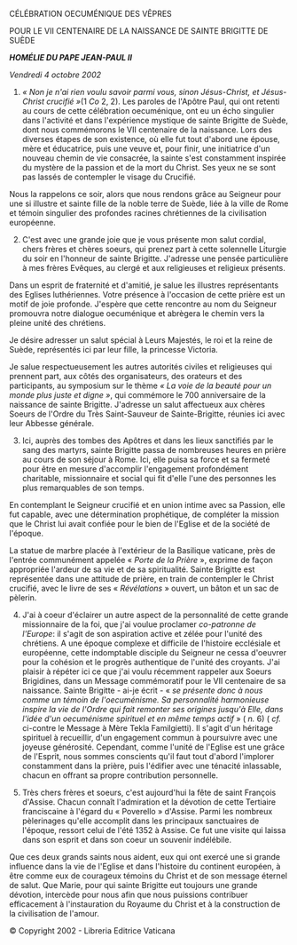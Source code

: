 CÉLÉBRATION OECUMÉNIQUE DES VÊPRES

POUR LE VII CENTENAIRE DE LA NAISSANCE DE SAINTE BRIGITTE DE SUÈDE

***HOMÉLIE DU PAPE JEAN-PAUL II***

*Vendredi 4 octobre 2002*

1. *« *Non je n'ai rien voulu savoir parmi vous, sinon Jésus-Christ, et Jésus-Christ crucifié* »*(1 *Co* 2, 2). Les paroles de l'Apôtre Paul, qui ont retenti au cours de cette célébration oecuménique, ont eu un écho singulier dans l'activité et dans l'expérience mystique de sainte Brigitte de Suède, dont nous commémorons le VII centenaire de la naissance. Lors des diverses étapes de son existence, où elle fut tout d'abord une épouse, mère et éducatrice, puis une veuve et, pour finir, une initiatrice d'un nouveau chemin de vie consacrée, la sainte s'est constamment inspirée du mystère de la passion et de la mort du Christ. Ses yeux ne se sont pas lassés de contempler le visage du Crucifié.

Nous la rappelons ce soir, alors que nous rendons grâce au Seigneur pour une si illustre et sainte fille de la noble terre de Suède, liée à la ville de Rome et témoin singulier des profondes racines chrétiennes de la civilisation européenne.

2. C'est avec une grande joie que je vous présente mon salut cordial, chers frères et chères soeurs, qui prenez part à cette solennelle Liturgie du soir en l'honneur de sainte Brigitte. J'adresse une pensée particulière à mes frères Evêques, au clergé et aux religieuses et religieux présents.

Dans un esprit de fraternité et d'amitié, je salue les illustres représentants des Eglises luthériennes. Votre présence à l'occasion de cette prière est un motif de joie profonde. J'espère que cette rencontre au nom du Seigneur promouvra notre dialogue oecuménique et abrègera le chemin vers la pleine unité des chrétiens.

Je désire adresser un salut spécial à Leurs Majestés, le roi et la reine de Suède, représentés ici par leur fille, la princesse Victoria.

Je salue respectueusement les autres autorités civiles et religieuses qui prennent part, aux côtés des organisateurs, des orateurs et des participants, au symposium sur le thème *« *La voie de la beauté pour un monde plus juste et digne* »*, qui commémore le 700 anniversaire de la naissance de sainte Brigitte. J'adresse un salut affectueux aux chères Soeurs de l'Ordre du Très Saint-Sauveur de Sainte-Brigitte, réunies ici avec leur Abbesse générale.

3. Ici, auprès des tombes des Apôtres et dans les lieux sanctifiés par le sang des martyrs, sainte Brigitte passa de nombreuses heures en prière au cours de son séjour à Rome. Ici, elle puisa sa force et sa fermeté pour être en mesure d'accomplir l'engagement profondément charitable, missionnaire et social qui fit d'elle l'une des personnes les plus remarquables de son temps.

En contemplant le Seigneur crucifié et en union intime avec sa Passion, elle fut capable, avec une détermination prophétique, de compléter la mission que le Christ lui avait confiée pour le bien de l'Eglise et de la société de l'époque.

La statue de marbre placée à l'extérieur de la Basilique vaticane, près de l'entrée communément appelée « *Porte de la Prière* », exprime de façon appropriée l'ardeur de sa vie et de sa spiritualité. Sainte Brigitte est représentée dans une attitude de prière, en train de contempler le Christ crucifié, avec le livre de ses « *Révélations* » ouvert, un bâton et un sac de pèlerin.

4. J'ai à coeur d'éclairer un autre aspect de la personnalité de cette grande missionnaire de la foi, que j'ai voulue proclamer *co-patronne de l'Europe*: il s'agit de son aspiration active et zélée pour l'unité des chrétiens. A une époque complexe et difficile de l'histoire ecclésiale et européenne, cette indomptable disciple du Seigneur ne cessa d'oeuvrer pour la cohésion et le progrès authentique de l'unité des croyants. J'ai plaisir à répéter ici ce que j'ai voulu récemment rappeler aux Soeurs Brigidines, dans un Message commémoratif pour le VII centenaire de sa naissance. Sainte Brigitte - ai-je écrit - « *se présente donc à nous comme un témoin de l'oecuménisme. Sa personnalité harmonieuse inspire la vie de l'Ordre qui fait remonter ses origines jusqu'à Elle, dans l'idée d'un oecuménisme spirituel et en même temps actif* » ( *n.* 6) ( *cf.* ci-contre le Message à Mère Tekla Familgietti). Il s'agit d'un héritage spirituel à recueillir, d'un engagement commun à poursuivre avec une joyeuse générosité. Cependant, comme l'unité de l'Eglise est une grâce de l'Esprit, nous sommes conscients qu'il faut tout d'abord l'implorer constamment dans la prière, puis l'édifier avec une ténacité inlassable, chacun en offrant sa propre contribution personnelle.

5. Très chers frères et soeurs, c'est aujourd'hui la fête de saint François d'Assise. Chacun connaît l'admiration et la dévotion de cette Tertiaire franciscaine à l'égard du « Poverello » d'Assise. Parmi les nombreux pèlerinages qu'elle accomplit dans les principaux sanctuaires de l'époque, ressort celui de l'été 1352 à Assise. Ce fut une visite qui laissa dans son esprit et dans son coeur un souvenir indélébile.

Que ces deux grands saints nous aident, eux qui ont exercé une si grande influence dans la vie de l'Eglise et dans l'histoire du continent européen, à être comme eux de courageux témoins du Christ et de son message éternel de salut. Que Marie, pour qui sainte Brigitte eut toujours une grande dévotion, intercède pour nous afin que nous puissions contribuer efficacement à l'instauration du Royaume du Christ et à la construction de la civilisation de l'amour.

© Copyright 2002 - Libreria Editrice Vaticana